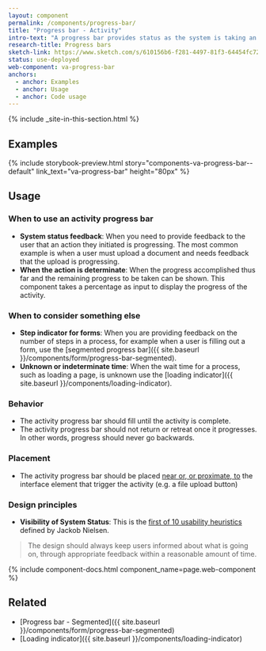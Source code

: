 ```yaml
---
layout: component
permalink: /components/progress-bar/
title: "Progress bar - Activity"
intro-text: "A progress bar provides status as the system is taking an action on behalf of the user."
research-title: Progress bars
sketch-link: https://www.sketch.com/s/610156b6-f281-4497-81f3-64454fc72156/p/7FD5C3CE-96CF-47F1-8AB6-D7E2C51060F1
status: use-deployed
web-component: va-progress-bar
anchors:
  - anchor: Examples
  - anchor: Usage
  - anchor: Code usage
---
```


{% include _site-in-this-section.html %}

## Examples

{% include storybook-preview.html story="components-va-progress-bar--default" link_text="va-progress-bar" height="80px" %}

## Usage

### When to use an activity progress bar

* **System status feedback**: When you need to provide feedback to the user that an action they initiated is progressing. The most common example is when a user must upload a document and needs feedback that the upload is progressing.
* **When the action is determinate**:  When the progress accomplished thus far and the remaining progress to be taken can be shown. This component takes a percentage as input to display the progress of the activity.

### When to consider something else

* **Step indicator for forms**: When you are providing feedback on the number of steps in a process, for example when a user is filling out a form, use the [segmented progress bar]({{ site.baseurl }}/components/form/progress-bar-segmented). 
* **Unknown or indeterminate time**: When the wait time for a process, such as loading a page, is unknown use the [loading indicator]({{ site.baseurl }}/components/loading-indicator). 

### Behavior

* The activity progress bar should fill until the activity is complete.
* The activity progress bar should not return or retreat once it progresses. In other words, progress should never go backwards.

### Placement

* The activity progress bar should be placed [near or, or proximate, to](https://lawsofux.com/law-of-proximity/) the interface element that trigger the activity (e.g. a file upload button) 

### Design principles

* **Visibility of System Status**: This is the [first of 10 usability heuristics](https://www.nngroup.com/articles/visibility-system-status/) defined by Jackob Nielsen. 

> The design should always keep users informed about what is going on, through appropriate feedback within a reasonable amount of time.

{% include component-docs.html component_name=page.web-component %}

## Related

* [Progress bar - Segmented]({{ site.baseurl }}/components/form/progress-bar-segmented)
* [Loading indicator]({{ site.baseurl }}/components/loading-indicator)